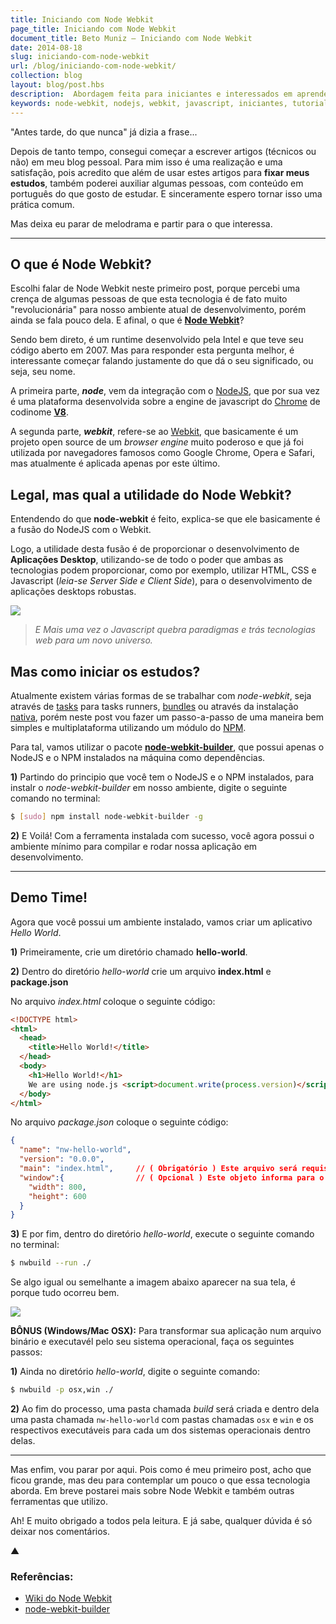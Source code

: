 ```yaml
---
title: Iniciando com Node Webkit
page_title: Iniciando com Node Webkit
document_title: Beto Muniz — Iniciando com Node Webkit
date: 2014-08-18
slug: iniciando-com-node-webkit
url: /blog/iniciando-com-node-webkit/
collection: blog
layout: blog/post.hbs
description:  Abordagem feita para iniciantes e interessados em aprender mais sobre Node Webkit.
keywords: node-webkit, nodejs, webkit, javascript, iniciantes, tutorial
---
```

"Antes tarde, do que nunca" já dizia a frase...

Depois de tanto tempo, consegui começar a escrever artigos (técnicos ou não) em meu blog pessoal. Para mim isso é uma realização e uma satisfação, pois acredito que além de usar estes artigos para **fixar meus estudos**, também poderei auxiliar algumas pessoas, com conteúdo em português do que gosto de estudar. E sinceramente espero tornar isso uma prática comum.

Mas deixa eu parar de melodrama e partir para o que interessa.

----

## O que é Node Webkit?

Escolhi falar de Node Webkit neste primeiro post, porque percebi uma crença de algumas pessoas de que esta tecnologia é de fato muito "revolucionária" para nosso ambiente atual de desenvolvimento, porém ainda se fala pouco dela. E afinal, o que é **[Node Webkit](https://github.com/rogerwang/node-webkit)**?

Sendo bem direto, é um runtime desenvolvido pela Intel e que teve seu código aberto em 2007. Mas para responder esta pergunta melhor, é interessante começar falando justamente do que dá o seu significado, ou seja, seu nome.

A primeira parte, ***node***, vem da integração com o [NodeJS](http://nodejs.org/), que por sua vez é uma plataforma desenvolvida sobre a engine de javascript do [Chrome](http://www.google.com/intl/pt-BR/chrome/browser/) de codinome **[V8](https://code.google.com/p/v8/)**.

A segunda parte, ***webkit***, refere-se ao [Webkit](https://www.webkit.org/), que basicamente é um projeto open source de um *browser engine* muito poderoso e que já foi utilizada por navegadores famosos como Google Chrome, Opera e Safari, mas atualmente é aplicada apenas por este último.


## Legal, mas qual a utilidade do Node Webkit?

Entendendo do que **node-webkit** é feito, explica-se que ele basicamente é a fusão do NodeJS com o Webkit.

Logo, a utilidade desta fusão é de proporcionar o desenvolvimento de **Aplicações Desktop**, utilizando-se de todo o poder que ambas as tecnologias podem proporcionar, como por exemplo, utilizar HTML, CSS e Javascript (*leia-se Server Side e Client Side*), para o desenvolvimento de aplicações desktops robustas.

![](http://www.reactiongifs.com/wp-content/uploads/2013/07/Dr-Steve-Brule.gif)

> *E Mais uma vez o Javascript quebra paradigmas e trás tecnologias web para um novo universo.*


## Mas como iniciar os estudos?

Atualmente existem várias formas de se trabalhar com *node-webkit*, seja através de [tasks](https://www.npmjs.org/package/grunt-node-webkit-builder) para tasks runners, [bundles](https://www.npmjs.org/package/nodewebkit) ou através da instalação [nativa](https://github.com/rogerwang/node-webkit/wiki/How-to-run-apps), porém neste post vou fazer um passo-a-passo de uma maneira bem simples e multiplataforma utilizando um módulo do [NPM](https://www.npmjs.org).

Para tal, vamos utilizar o pacote **[node-webkit-builder](https://github.com/mllrsohn/node-webkit-builder)**, que possui apenas o NodeJS e o NPM instalados na máquina como dependências.

**1)** Partindo do principio que você tem o NodeJS e o NPM instalados, para instalr o *node-webkit-builder* em nosso ambiente, digite o seguinte comando no terminal:

```sh
$ [sudo] npm install node-webkit-builder -g
```

**2)** E Voilá! Com a ferramenta instalada com sucesso, você agora possui o ambiente mínimo para compilar e rodar nossa aplicação em desenvolvimento.

----

## Demo Time!

Agora que você possui um ambiente instalado, vamos criar um aplicativo *Hello World*.

**1)** Primeiramente, crie um diretório chamado **hello-world**.

**2)** Dentro do diretório *hello-world* crie um arquivo **index.html** e **package.json**

No arquivo *index.html* coloque o seguinte código:

```html
<!DOCTYPE html>
<html>
  <head>
    <title>Hello World!</title>
  </head>
  <body>
    <h1>Hello World!</h1>
    We are using node.js <script>document.write(process.version)</script>.
  </body>
</html>
```

No arquivo *package.json* coloque o seguinte código:

```json
{
  "name": "nw-hello-world",
  "version": "0.0.0",
  "main": "index.html",		// ( Obrigatório ) Este arquivo será requisitado pelo runtime na sua inicialização
  "window":{				// ( Opcional ) Este objeto informa para o runtime como serão as configurações da janela.
    "width": 800,
    "height": 600
  }
}
```
**3)** E por fim, dentro do diretório *hello-world*, execute o seguinte comando no terminal:

```sh
$ nwbuild --run ./
```

Se algo igual ou semelhante a imagem abaixo aparecer na sua tela, é porque tudo ocorreu bem.

![](http://i.imgur.com/gUdiWXr.png )

**BÔNUS (Windows/Mac OSX):** Para transformar sua aplicação num arquivo binário e executavél pelo seu sistema operacional, faça os seguintes passos:

**1)** Ainda no diretório *hello-world*, digite o seguinte comando:
```sh
$ nwbuild -p osx,win ./
```
**2)** Ao fim do processo, uma pasta chamada *build* será criada e dentro dela uma pasta chamada `nw-hello-world` com pastas chamadas `osx` e `win` e os respectivos executáveis para cada um dos sistemas operacionais dentro delas.

----

Mas enfim, vou parar por aqui. Pois como é meu primeiro post, acho que ficou grande, mas deu para contemplar um pouco o que essa tecnologia aborda. Em breve postarei mais sobre Node Webkit e também outras ferramentas que utilizo.

Ah! E muito obrigado a todos pela leitura. E já sabe, qualquer dúvida é só deixar nos comentários.

▲

### Referências:

- [Wiki do Node Webkit](https://github.com/rogerwang/node-webkit/wiki)
- [node-webkit-builder](https://github.com/mllrsohn/node-webkit-builder)

